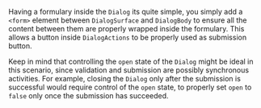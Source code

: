 Having a formulary inside the `Dialog` its quite simple, you simply add a `<form>` element between `DialogSurface` and `DialogBody` to ensure all the content between them are properly wrapped inside the formulary. This allows a button inside `DialogActions` to be properly used as submission button.

Keep in mind that controlling the `open` state of the `Dialog` might be ideal in this scenario, since validation and submission are possibly synchronous activities. For example, closing the `Dialog` only after the submission is successful would require control of the `open` state, to properly set `open` to `false` only once the submission has succeeded.
